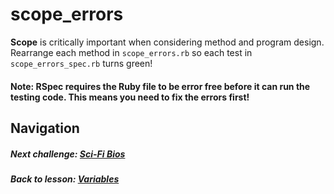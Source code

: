 # scope_errors
**Scope** is critically important when considering method and program design. Rearrange each method in `scope_errors.rb` so each test in `scope_errors_spec.rb` turns green!  

#### Note: RSpec requires the Ruby file to be error free before it can run the testing code. This means you need to fix the errors first!    

## Navigation  
##### Next challenge: [Sci-Fi Bios](https://github.com/Coderdotnew/intro_web_apps_bs/tree/master/02_class/02_variables/code/03_sci_fi_bios)  
##### Back to lesson: [Variables](https://github.com/Coderdotnew/intro_web_apps_bs/tree/master/02_class/02_variables)